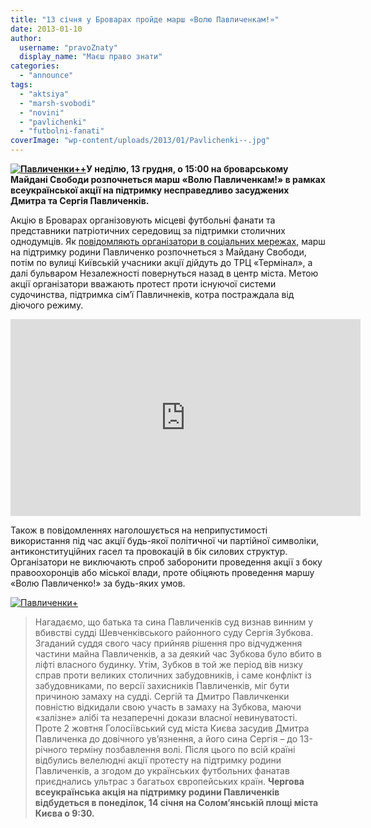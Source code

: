 ```yaml
---
title: "13 січня у Броварах пройде марш «Волю Павличенкам!»"
date: 2013-01-10
author: 
  username: "pravoZnaty"
  display_name: "Маєш право знати"
categories: 
  - "announce"
tags: 
  - "aktsiya"
  - "marsh-svobodi"
  - "novini"
  - "pavlichenki"
  - "futbolni-fanati"
coverImage: "wp-content/uploads/2013/01/Pavlichenki--.jpg"
---
```


**[![](https://mpz.brovary.org/wp-content/uploads/2013/01/Pavlichenki--.jpg "Павличенки++")](https://mpz.brovary.org/wp-content/uploads/2013/01/Pavlichenki--.jpg)У неділю, 13 грудня, о 15:00 на броварському Майдані Свободи розпочнеться марш «Волю Павличенкам!» в рамках всеукраїнської акції на підтримку несправедливо засуджених Дмитра та Сергія Павличенків.**

Акцію в Броварах організовують місцеві футбольні фанати та представники патріотичних середовищ за підтримки столичних однодумців. Як [повідомляють організатори в соціальних мережах](https://vk.com/event48058951), марш на підтримку родини Павличенко розпочнеться з Майдану Свободи, потім по вулиці Київській учасники акції дійдуть до ТРЦ «Термінал», а далі бульваром Незалежності повернуться назад в центр міста. Метою акції організатори вважають протест проти існуючої системи судочинства, підтримка сім’ї Павличнеків, котра постраждала від діючого режиму.

<iframe src="https://www.youtube.com/embed/8DzhGe9D4cs?list=UUesi1VW4CTDEqSdrSiCx0yQ" frameborder="0" width="560" height="315"></iframe>

Також в повідомленнях наголошується на неприпустимості використання під час акції будь-якої політичної чи партійної символіки, антиконституційних гасел та провокацій в бік силових структур. Організатори не виключають спроб заборонити проведення акції з боку правоохоронців або міської влади, проте обіцяють проведення маршу «Волю Павличенко!» за будь-яких умов.

[![](https://mpz.brovary.org/wp-content/uploads/2013/01/Pavlichenki-.jpg "Павличенки+")](https://mpz.brovary.org/wp-content/uploads/2013/01/Pavlichenki-.jpg)

> Нагадаємо, що батька та сина Павличенків суд визнав винним у вбивстві судді Шевченківського районного суду Сергія Зубкова. Згаданий суддя свого часу прийняв рішення про відчудження частини майна Павличенків, а за деякий час Зубкова було вбито в ліфті власного будинку. Утім, Зубков в той же період вів низку справ проти великих столичних забудовників, і саме конфлікт із забудовниками, по версії захисників Павличенків, міг бути причиною замаху на судді. Сергій та Дмитро Павличкенки повністю відкидали свою участь в замаху на Зубкова, маючи «залізне» алібі та незаперечні докази власної невинуватості. Проте 2 жовтня Голосіївський суд міста Києва засудив Дмитра Павличенка до довічного ув’язнення, а його сина Сергія – до 13-річного терміну позбавлення волі. Після цього по всій країні відбулись велелюдні акції протесту на підтримку родини Павличенків, а згодом до українських футбольних фанатав приєднались ультрас з багатьох європейських країн. **Чергова всеукраїнська акція на підтримку родини Павличенків відбудеться в понеділок, 14 січня на Солом’янській площі міста Києва о 9:30.**
